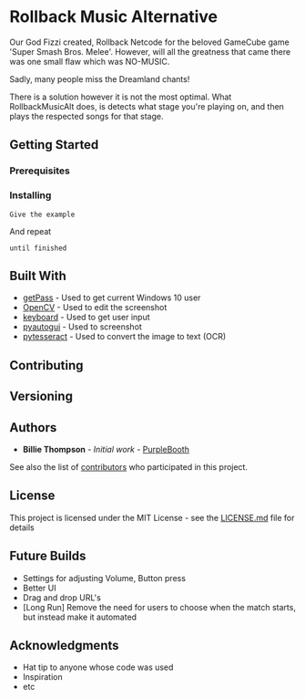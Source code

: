 # Rollback Music Alternative

Our God Fizzi created, Rollback Netcode for the beloved GameCube game 'Super Smash Bros. Melee'.
However, will all the greatness that came there was one small flaw which was NO-MUSIC.

Sadly, many people miss the Dreamland chants!

There is a solution however it is not the most optimal.
What RollbackMusicAlt does, is detects what stage you're playing on, and then plays the respected songs for that stage.

## Getting Started


### Prerequisites


### Installing



```
Give the example
```

And repeat

```
until finished
```

## Built With

* [getPass](http://www.dropwizard.io/1.0.2/docs/)        - Used to get current Windows 10 user
* [OpenCV](https://maven.apache.org/)                    - Used to edit the screenshot
* [keyboard](https://rometools.github.io/rome/)          - Used to get user input
* [pyautogui](https://rometools.github.io/rome/)         - Used to screenshot
* [pytesseract](https://rometools.github.io/rome/)       - Used to convert the image to text (OCR)

## Contributing


## Versioning
 

## Authors

* **Billie Thompson** - *Initial work* - [PurpleBooth](https://github.com/PurpleBooth)

See also the list of [contributors](https://github.com/your/project/contributors) who participated in this project.

## License

This project is licensed under the MIT License - see the [LICENSE.md](LICENSE.md) file for details

## Future Builds
- Settings for adjusting Volume, Button press
- Better UI
- Drag and drop URL's
- [Long Run] Remove the need for users to choose when the match starts, but instead make it automated


## Acknowledgments

* Hat tip to anyone whose code was used
* Inspiration
* etc

